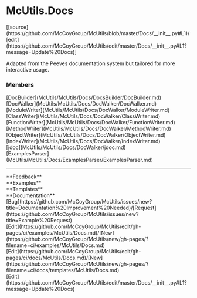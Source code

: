 # <a id="McUtils.Docs">McUtils.Docs</a> 
<div class="docs-source-link" markdown="1">
[[source](https://github.com/McCoyGroup/McUtils/blob/master/Docs/__init__.py#L1)/
[edit](https://github.com/McCoyGroup/McUtils/edit/master/Docs/__init__.py#L1?message=Update%20Docs)]
</div>
    
Adapted from the Peeves documentation system but tailored for more interactive usage.

### Members
<div class="container alert alert-secondary bg-light">
  <div class="row">
   <div class="col" markdown="1">
[DocBuilder](McUtils/McUtils/Docs/DocsBuilder/DocBuilder.md)   
</div>
   <div class="col" markdown="1">
[DocWalker](McUtils/McUtils/Docs/DocWalker/DocWalker.md)   
</div>
   <div class="col" markdown="1">
[ModuleWriter](McUtils/McUtils/Docs/DocWalker/ModuleWriter.md)   
</div>
</div>
  <div class="row">
   <div class="col" markdown="1">
[ClassWriter](McUtils/McUtils/Docs/DocWalker/ClassWriter.md)   
</div>
   <div class="col" markdown="1">
[FunctionWriter](McUtils/McUtils/Docs/DocWalker/FunctionWriter.md)   
</div>
   <div class="col" markdown="1">
[MethodWriter](McUtils/McUtils/Docs/DocWalker/MethodWriter.md)   
</div>
</div>
  <div class="row">
   <div class="col" markdown="1">
[ObjectWriter](McUtils/McUtils/Docs/DocWalker/ObjectWriter.md)   
</div>
   <div class="col" markdown="1">
[IndexWriter](McUtils/McUtils/Docs/DocWalker/IndexWriter.md)   
</div>
   <div class="col" markdown="1">
[jdoc](McUtils/McUtils/Docs/DocWalker/jdoc.md)   
</div>
</div>
  <div class="row">
   <div class="col" markdown="1">
[ExamplesParser](McUtils/McUtils/Docs/ExamplesParser/ExamplesParser.md)   
</div>
   <div class="col" markdown="1">
   
</div>
   <div class="col" markdown="1">
   
</div>
</div>
</div>













---


<div markdown="1" class="text-secondary">
<div class="container">
  <div class="row">
   <div class="col" markdown="1">
**Feedback**   
</div>
   <div class="col" markdown="1">
**Examples**   
</div>
   <div class="col" markdown="1">
**Templates**   
</div>
   <div class="col" markdown="1">
**Documentation**   
</div>
   <div class="col" markdown="1">
   
</div>
   <div class="col" markdown="1">
   
</div>
   <div class="col" markdown="1">
   
</div>
</div>
  <div class="row">
   <div class="col" markdown="1">
[Bug](https://github.com/McCoyGroup/McUtils/issues/new?title=Documentation%20Improvement%20Needed)/[Request](https://github.com/McCoyGroup/McUtils/issues/new?title=Example%20Request)   
</div>
   <div class="col" markdown="1">
[Edit](https://github.com/McCoyGroup/McUtils/edit/gh-pages/ci/examples/McUtils/Docs.md)/[New](https://github.com/McCoyGroup/McUtils/new/gh-pages/?filename=ci/examples/McUtils/Docs.md)   
</div>
   <div class="col" markdown="1">
[Edit](https://github.com/McCoyGroup/McUtils/edit/gh-pages/ci/docs/McUtils/Docs.md)/[New](https://github.com/McCoyGroup/McUtils/new/gh-pages/?filename=ci/docs/templates/McUtils/Docs.md)   
</div>
   <div class="col" markdown="1">
[Edit](https://github.com/McCoyGroup/McUtils/edit/master/Docs/__init__.py#L1?message=Update%20Docs)   
</div>
   <div class="col" markdown="1">
   
</div>
   <div class="col" markdown="1">
   
</div>
   <div class="col" markdown="1">
   
</div>
</div>
</div>
</div>